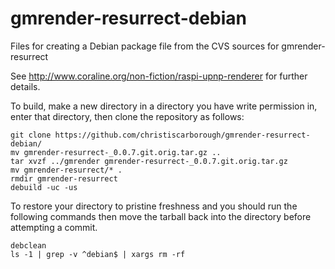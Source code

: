 gmrender-resurrect-debian
=========================

Files for creating a Debian package file from the CVS sources for gmrender-resurrect

See http://www.coraline.org/non-fiction/raspi-upnp-renderer for further details.

To build, make a new directory in a directory you have write permission in, enter
that directory, then clone the repository as follows:

    git clone https://github.com/christiscarborough/gmrender-resurrect-debian/   
    mv gmrender-resurrect-_0.0.7.git.orig.tar.gz ..   
    tar xvzf ../gmrender gmrender-resurrect-_0.0.7.git.orig.tar.gz  
    mv gmrender-resurrect/* .  
    rmdir gmrender-resurrect    
    debuild -uc -us  

To restore your directory to pristine freshness and you should run the following 
commands then move the tarball back into the directory before attempting a commit.

    debclean  
    ls -1 | grep -v ^debian$ | xargs rm -rf
